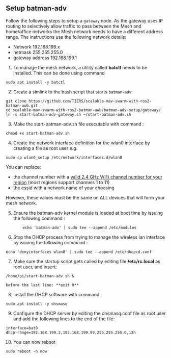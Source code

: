 ## Setup batman-adv

Follow the following steps to setup a `gateway` node. As the gateway uses IP routing to selectively allow traffic to pass between the Mesh  and home/office networks the Mesh network needs to have a different address range.  The instructions use the following network details:

- Network 192.168.199.x
- netmask 255.255.255.0
- gateway address 192.168.199.1

1. To manage the mesh network, a utility called **batctl** needs to be installed.  This can be done using command

```
sudo apt install -y batctl
```

2. Create a simlink to the bash script that starts `batman-adv`:

````
git clone https://github.com/TIERS/scalable-mav-swarm-with-ros2-batman-uwb.git
cd scalable-mav-swarm-with-ros2-batman-uwb/batman-adv-setup/gateway/
ln -s start-batman-adv-gateway.sh ~/start-batman-adv.sh
````

3. Make the start-batman-adv.sh file executable with command :

```
chmod +x start-batman-adv.sh
```

4. Create the network interface definition for the wlan0 interface by creating a file as root user e.g.

```
sudo cp wlan0_setup /etc/network/interfaces.d/wlan0
```

You can replace:
- the channel number with a [valid 2.4 GHz WiFi channel number for your region](https://en.wikipedia.org/wiki/List_of_WLAN_channels) (most regions support channels 1 to 11)
- the essid with a network name of your choosing

However, these values must be the same on ALL devices that will form your mesh network.

5. Ensure the batman-adv kernel module is loaded at boot time by issuing the following command :

    ```
        echo 'batman-adv' | sudo tee --append /etc/modules
    ```

6. Stop the DHCP process from trying to manage the wireless lan interface by issuing the following command :

```
echo 'denyinterfaces wlan0' | sudo tee --append /etc/dhcpcd.conf
```

7. Make sure the startup script gets called by editing file **/etc/rc.local** as root user, and insert:

```
/home/pi/start-batman-adv.sh &
```

    before the last line: **exit 0**
    
8. Install the DHCP software with command : 
    
```
sudo apt install -y dnsmasq
```
    
9. Configure the DHCP server by editing the dnsmasq.conf file as root user and add the following lines to the end of the file:

```
interface=bat0
dhcp-range=192.168.199.2,192.168.199.99,255.255.255.0,12h
```

10. You can now reboot

```
sudo reboot -h now
```
